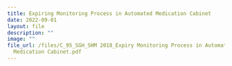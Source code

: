 ```yaml
---
title: Expiring Monitoring Process in Automated Medication Cabinet
date: 2022-09-01
layout: file
description: ""
image: ""
file_url: /files/C_95_SGH_SHM 2018_Expiry Monitoring Process in Automated
  Medication Cabinet.pdf
---
```

